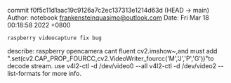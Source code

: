 

commit f0f5c11d1aac19c9126a7c2ec137313e1214d63d (HEAD -> main)
Author: notebook <frankensteinquasimo@outlook.com>
Date:   Fri Mar 18 00:18:58 2022 +0800

    raspberry videocapture fix bug
describe:
    raspberry opencamera cant fluent cv2.imshow~,and must add ".set(cv2.CAP_PROP_FOURCC,cv2.VideoWriter_fourcc('M','J','P','G'))"to decode stream. use 
    v4l2-ctl -d /dev/video0 --all
    v4l2-ctl -d /dev/video2 --list-formats
    for more info.